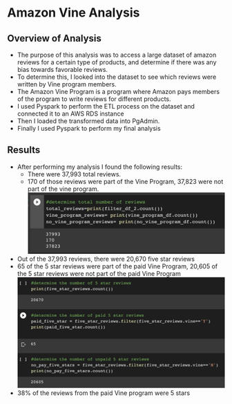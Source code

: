 # Amazon Vine Analysis
## Overview of Analysis
* The purpose of this analysis was to access a large dataset of amazon reviews for a certain type of products, and determine if there was any bias towards favorable reviews. 
* To determine this, I looked into the dataset to see which reviews were written by Vine program members.
* The Amazon Vine Program is a program where Amazon pays members of the program to write reviews for different products.
* I used Pyspark to perform the ETL process on the dataset and connected it to an AWS RDS instance
* Then I loaded the transformed data into PgAdmin.
* Finally I used Pyspark to perform my final analysis
## Results
* After performing my analysis I found the following results:
  * There were 37,993 total reviews.
  * 170 of those reviews were part of the Vine Program, 37,823 were not part of the vine program.
![](images/total_reviews.png)
 * Out of the 37,993 reviews, there were 20,670 five star reviews
 * 65 of the 5 star reviews were part of the paid Vine Program, 20,605 of the 5 star reviews were not part of the paid Vine Program
 ![](images/five_star_reviews.png)
 * 38% of the reviews from the paid Vine program were 5 stars
 
